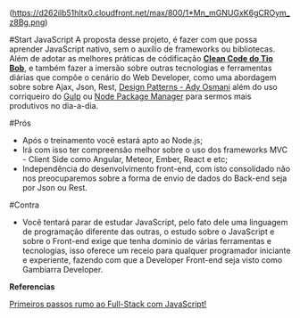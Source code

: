 
(https://d262ilb51hltx0.cloudfront.net/max/800/1*Mn_mGNUGxK6gCROym_z8Bg.png)

#Start JavaScript
A proposta desse projeto, é fazer com que possa aprender JavaScript nativo, sem o auxílio de frameworks ou bibliotecas. Além de adotar as melhores práticas de códificação **[Clean Code do Tio Bob](http://www.buscape.com.br/codigo-limpo-robert-cecil-martin-8576082675)**, e também fazer a imersão sobre outras tecnologias e ferramentas diárias que compõe o cenário do Web Developer, como uma abordagem sobre sobre Ajax, Json, Rest, [Design Patterns - Ady Osmani](https://addyosmani.com/resources/essentialjsdesignpatterns/book/) além do uso corriqueiro do [Gulp](http://gulpjs.com/) ou [Node Package Manager](https://www.npmjs.com/) para sermos mais produtivos no dia-a-dia.

#Prós 
 - Após o treinamento você estará apto ao Node.js;
 - Irá com isso ter compreensão melhor sobre o uso dos frameworks MVC - Client Side como Angular, Meteor, Ember, React e etc;
 - Independência do desenvolvimento front-end, com isto consolidado não nos preocuparemos sobre a forma de envio de dados do Back-end seja por Json ou Rest.

#Contra
- Você tentará parar de estudar JavaScript, pelo fato dele uma linguagem de programação diferente das outras, o estudo sobre o JavaScript e sobre o Front-end exige que tenha dominio de várias ferramentas e tecnologias, isso oferece um receio para qualquer programador iniciante e experiente, fazendo com que a Developer Front-end seja visto como Gambiarra Developer.

**Referencias**

[Primeiros passos rumo ao Full-Stack com JavaScript!](https://medium.com/@cristofersousa/full-stack-developer-como-me-tornar-um-5c9d23765461)

